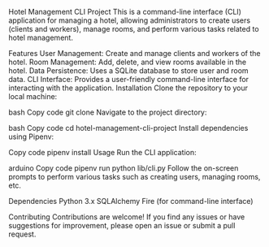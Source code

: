 Hotel Management CLI Project
This is a command-line interface (CLI) application for managing a hotel, allowing administrators to create users (clients and workers), manage rooms, and perform various tasks related to hotel management.

Features
User Management: Create and manage clients and workers of the hotel.
Room Management: Add, delete, and view rooms available in the hotel.
Data Persistence: Uses a SQLite database to store user and room data.
CLI Interface: Provides a user-friendly command-line interface for interacting with the application.
Installation
Clone the repository to your local machine:

bash
Copy code
git clone <repository-url>
Navigate to the project directory:

bash
Copy code
cd hotel-management-cli-project
Install dependencies using Pipenv:

Copy code
pipenv install
Usage
Run the CLI application:

arduino
Copy code
pipenv run python lib/cli.py
Follow the on-screen prompts to perform various tasks such as creating users, managing rooms, etc.

Dependencies
Python 3.x
SQLAlchemy
Fire (for command-line interface)

Contributing
Contributions are welcome! If you find any issues or have suggestions for improvement, please open an issue or submit a pull request.